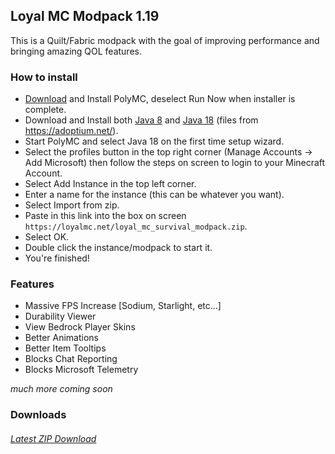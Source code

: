 ## Loyal MC Modpack 1.19
This is a Quilt/Fabric modpack with the goal of improving performance and bringing amazing QOL features.
   
### How to install
* [Download](https://polymc.org/download/) and Install PolyMC, deselect Run Now when installer is complete.
* Download and Install both [Java 8](https://github.com/adoptium/temurin8-binaries/releases/download/jdk8u332-b09/OpenJDK8U-jdk_x64_windows_hotspot_8u332b09.msi) and [Java 18](https://github.com/adoptium/temurin18-binaries/releases/download/jdk-18.0.1%2B10/OpenJDK18U-jdk_x64_windows_hotspot_18.0.1_10.msi) (files from https://adoptium.net/).
* Start PolyMC and select Java 18 on the first time setup wizard.
* Select the profiles button in the top right corner (Manage Accounts -> Add Microsoft) then follow the steps on screen to login to your Minecraft Account.
* Select Add Instance in the top left corner.
* Enter a name for the instance (this can be whatever you want).
* Select Import from zip.
* Paste in this link into the box on screen ```https://loyalmc.net/loyal_mc_survival_modpack.zip```.
* Select OK.
* Double click the instance/modpack to start it.
* You're finished! 

### Features
- Massive FPS Increase [Sodium, Starlight, etc...]
- Durability Viewer
- View Bedrock Player Skins
- Better Animations
- Better Item Tooltips 
- Blocks Chat Reporting
- Blocks Microsoft Telemetry

*much more coming soon*

### Downloads
###### [Latest ZIP Download](https://loyalmc.net/loyal_mc_survival_modpack.zip)
